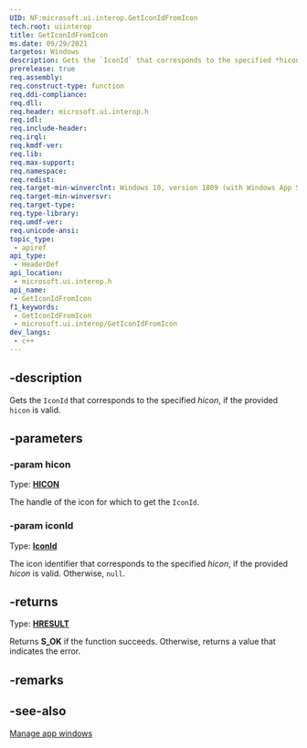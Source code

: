 ```yaml
---
UID: NF:microsoft.ui.interop.GetIconIdFromIcon
tech.root: uiinterop
title: GetIconIdFromIcon
ms.date: 09/29/2021
targetos: Windows
description: Gets the `IconId` that corresponds to the specified *hicon*, if the provided `hicon` is valid.
prerelease: true
req.assembly: 
req.construct-type: function
req.ddi-compliance: 
req.dll: 
req.header: microsoft.ui.interop.h
req.idl: 
req.include-header: 
req.irql: 
req.kmdf-ver: 
req.lib: 
req.max-support: 
req.namespace: 
req.redist: 
req.target-min-winverclnt: Windows 10, version 1809 (with Windows App SDK 1.0 Preview 1 or later)
req.target-min-winversvr: 
req.target-type: 
req.type-library: 
req.umdf-ver: 
req.unicode-ansi: 
topic_type:
 - apiref
api_type:
 - HeaderDef
api_location:
 - microsoft.ui.interop.h
api_name:
 - GetIconIdFromIcon
f1_keywords:
 - GetIconIdFromIcon
 - microsoft.ui.interop/GetIconIdFromIcon
dev_langs:
 - c++
---
```


## -description

Gets the `IconId` that corresponds to the specified *hicon*, if the provided `hicon` is valid.

## -parameters

### -param hicon

Type: **[HICON](/windows/win32/winprog/windows-data-types)**

The handle of the icon for which to get the `IconId`.

### -param iconId

Type: **[IconId](/windows/winui/api/microsoft.ui.iconid)**

The icon identifier that corresponds to the specified *hicon*, if the provided *hicon* is valid. Otherwise, `null`.

## -returns

Type: **[HRESULT](/windows/win32/winprog/windows-data-types)**

Returns **S_OK** if the function succeeds. Otherwise, returns a value that indicates the error.

## -remarks

## -see-also

[Manage app windows](/windows/apps/windows-app-sdk/windowing/windowing-overview)
